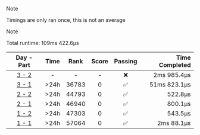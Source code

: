 > [!NOTE]
> Timings are only ran once, this is not an average

> [!NOTE]
> Total runtime: 109ms 422.6µs

|                                               Day - Part                                               |  Time   | Rank  | Score | Passing | Time Completed |
|:------------------------------------------------------------------------------------------------------:|:-------:|:-----:|:-----:|:-------:|---------------:|
| [3 - 2](https://github.com/SWCreeperKing/AdventOfCode/blob/master/AdventOfCode/Solutions/2017/Day3.cs) |    -    |   -   |   -   |    ❌    |    2ms 985.4µs |
| [3 - 1](https://github.com/SWCreeperKing/AdventOfCode/blob/master/AdventOfCode/Solutions/2017/Day3.cs) | &gt;24h | 36783 |   0   |    ✅    |   51ms 823.1µs |
| [2 - 2](https://github.com/SWCreeperKing/AdventOfCode/blob/master/AdventOfCode/Solutions/2017/Day2.cs) | &gt;24h | 44793 |   0   |    ✅    |        522.8µs |
| [2 - 1](https://github.com/SWCreeperKing/AdventOfCode/blob/master/AdventOfCode/Solutions/2017/Day2.cs) | &gt;24h | 46940 |   0   |    ✅    |        800.1µs |
| [1 - 2](https://github.com/SWCreeperKing/AdventOfCode/blob/master/AdventOfCode/Solutions/2017/Day1.cs) | &gt;24h | 47303 |   0   |    ✅    |        543.5µs |
| [1 - 1](https://github.com/SWCreeperKing/AdventOfCode/blob/master/AdventOfCode/Solutions/2017/Day1.cs) | &gt;24h | 57064 |   0   |    ✅    |     2ms 88.1µs |
